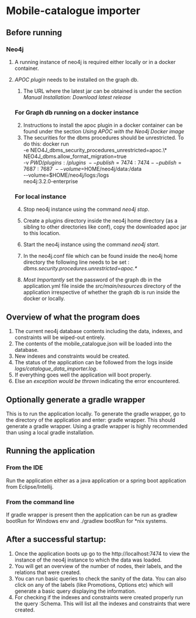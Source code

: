 # Mobile-catalogue importer

## Before running 

### Neo4j

1. A running instance of neo4j is required either locally or in a docker container.
2. *APOC plugin* needs to be installed on the graph db.
   1. The URL where the latest jar can be obtained is under the section
      *Manual Installation: Download latest release*
   
   ### For Graph db running on a docker instance
   2. Instructions to install the apoc plugin in a docker container can be found under the section 
      *Using APOC with the Neo4j Docker image*
   3. The securities for the dbms procedures should be unrestricted. To do this:
      docker run \
     -e NEO4J_dbms_security_procedures_unrestricted=apoc.\\\* \
      NEO4J_dbms.allow_format_migration=true \
     -v $PWD/plugins:/plugins \
     --publish=7474:7474 --publish=7687:7687 \
     --volume=$HOME/neo4j/data:/data \
     --volume=$HOME/neo4j/logs:/logs \
     neo4j:3.2.0-enterprise

   ### For local instance
   4. Stop neo4j instance using the command _neo4j stop_. 
   5. Create a plugins directory inside the neo4j home directory (as a sibling to other directories like conf), 
      copy the downloaded apoc jar to this location. 
   6. Start the neo4j instance using the command _neo4j start_.
   7. In the neo4j.conf file which can be found inside the neo4j home directory the following line needs
      to be set :  _dbms.security.procedures.unrestricted=apoc.*_
      
      
   8. *_Most Importantly_* set the password of the graph db in the application.yml file inside the 
       *src/main/resources* directory of the application irrespective of whether the graph db is run inside the docker
       or locally.

## Overview of what the program does

1. The current neo4j database contents including the data, indexes, and constraints will be wiped-out 
   entirely.
2. The contents of the mobile_catalogue.json will be loaded into the database.
3. New indexes and constraints would be created.
4. The status of the application can be followed from the logs inside _logs/catalogue_data_importer.log_.
5. If everything goes well the application will boot properly.
6. Else an _exception would be thrown_ indicating the error encountered.

## Optionally generate a gradle wrapper

This is to run the application locally. To generate the gradle wrapper, go to the directory of the application and enter:
gradle wrapper. This should generate a gradle wrapper. Using a gradle wrapper is highly recommended than using a local gradle installation.

## Running the application

### From the IDE
   Run the application either as a java application or a spring boot application from Eclipse/Intellij.
### From the command line
   If gradle wrapper is present then the application can be run as gradlew bootRun for Windows env and ./gradlew bootRun
   for *nix systems.
   
## After a successful startup:

1. Once the application boots up go to the http://localhost:7474 to view the instance of the neo4j 
   instance to which the data was loaded.
2. You will get an overview of the number of nodes, their labels, and the relations that were created.
3. You can run basic queries to check the sanity of the data. You can also click on any of the labels
   (like Promotions, Options etc) which will generate a basic query displaying the information.
4. For checking if the indexes and constraints were created properly run the query :Schema. This will 
   list all the indexes and constraints that were created.
